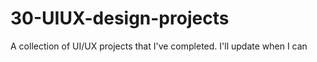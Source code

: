 # 30-UIUX-design-projects
A collection of UI/UX projects that I've completed. I'll update when I can
